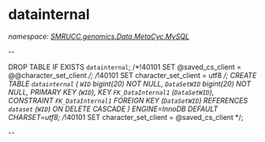 ﻿# datainternal
_namespace: [SMRUCC.genomics.Data.MetaCyc.MySQL](./index.md)_

--
 
 DROP TABLE IF EXISTS `datainternal`;
 /*!40101 SET @saved_cs_client = @@character_set_client */;
 /*!40101 SET character_set_client = utf8 */;
 CREATE TABLE `datainternal` (
 `WID` bigint(20) NOT NULL,
 `DataSetWID` bigint(20) NOT NULL,
 PRIMARY KEY (`WID`),
 KEY `FK_DataInternal1` (`DataSetWID`),
 CONSTRAINT `FK_DataInternal1` FOREIGN KEY (`DataSetWID`) REFERENCES `dataset` (`WID`) ON DELETE CASCADE
 ) ENGINE=InnoDB DEFAULT CHARSET=utf8;
 /*!40101 SET character_set_client = @saved_cs_client */;
 
 --




